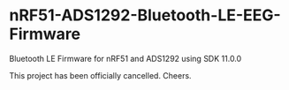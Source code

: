 # nRF51-ADS1292-Bluetooth-LE-EEG-Firmware
Bluetooth LE Firmware for nRF51 and ADS1292 using SDK 11.0.0

This project has been officially cancelled. Cheers. 
